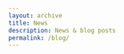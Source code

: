 ```yaml
---
layout: archive
title: News
description: News & blog posts
permalink: /blog/
---
```


<!-- Content here would show up above your list of posts -->
